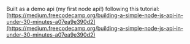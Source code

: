 Built as a demo api (my first node api!) following this tutorial: [https://medium.freecodecamp.org/building-a-simple-node-js-api-in-under-30-minutes-a07ea9e390d2](https://medium.freecodecamp.org/building-a-simple-node-js-api-in-under-30-minutes-a07ea9e390d2)
